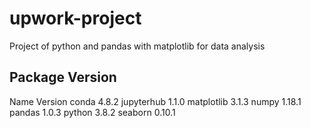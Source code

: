 # upwork-project
Project of python and pandas with matplotlib for data analysis

## Package Version
Name                      Version
conda                     4.8.2
jupyterhub                1.1.0
matplotlib                3.1.3
numpy                     1.18.1
pandas                    1.0.3
python                    3.8.2
seaborn                   0.10.1

